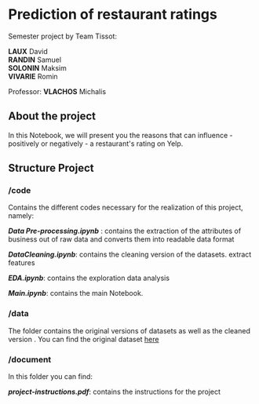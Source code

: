 # Prediction of restaurant ratings

Semester project by Team Tissot:   

**LAUX** David  
**RANDIN** Samuel  
**SOLONIN** Maksim  
**VIVARIE** Romin  

Professor: **VLACHOS** Michalis

## About the project
In this Notebook, we will present you the reasons that can influence - positively or negatively - a restaurant's rating on Yelp.

## Structure Project


### /code
Contains the different codes necessary for the realization of this project, namely:

***Data Pre-processing.ipynb*** : contains the extraction of the attributes of business out of raw data and converts them into readable data format 

***DataCleaning.ipynb***: contains the cleaning version of the datasets. extract features

***EDA.ipynb***: contains the exploration data analysis

***Main.ipynb***: contains the main Notebook.


### /data
The folder contains the original versions of datasets as well as the cleaned version .
You can find the original dataset [here](https://www.yelp.com/dataset/challenge)


### /document
In this folder you can find: 
  
***project-instructions.pdf***: contains the instructions for the project 
